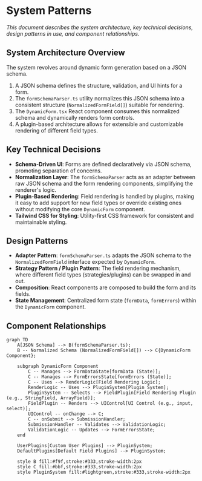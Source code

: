 # System Patterns

*This document describes the system architecture, key technical decisions, design patterns in use, and component relationships.*

## System Architecture Overview
The system revolves around dynamic form generation based on a JSON schema.
1.  A JSON schema defines the structure, validation, and UI hints for a form.
2.  The `formSchemaParser.ts` utility normalizes this JSON schema into a consistent structure (`NormalizedFormField[]`) suitable for rendering.
3.  The `DynamicForm.tsx` React component consumes this normalized schema and dynamically renders form controls.
4.  A plugin-based architecture allows for extensible and customizable rendering of different field types.

## Key Technical Decisions
- **Schema-Driven UI**: Forms are defined declaratively via JSON schema, promoting separation of concerns.
- **Normalization Layer**: The `formSchemaParser` acts as an adapter between raw JSON schema and the form rendering components, simplifying the renderer's logic.
- **Plugin-Based Rendering**: Field rendering is handled by plugins, making it easy to add support for new field types or override existing ones without modifying the core `DynamicForm` component.
- **Tailwind CSS for Styling**: Utility-first CSS framework for consistent and maintainable styling.

## Design Patterns
- **Adapter Pattern**: `formSchemaParser.ts` adapts the JSON schema to the `NormalizedFormField` interface expected by `DynamicForm`.
- **Strategy Pattern / Plugin Pattern**: The field rendering mechanism, where different field types (strategies/plugins) can be swapped in and out.
- **Composition**: React components are composed to build the form and its fields.
- **State Management**: Centralized form state (`formData`, `formErrors`) within the `DynamicForm` component.

## Component Relationships
```mermaid
graph TD
    A[JSON Schema] --> B(formSchemaParser.ts);
    B -- Normalized Schema (NormalizedFormField[]) --> C{DynamicForm Component};

    subgraph DynamicForm Component
        C -- Manages --> FormDataState[formData (State)];
        C -- Manages --> FormErrorsState[formErrors (State)];
        C -- Uses --> RenderLogic[Field Rendering Logic];
        RenderLogic -- Uses --> PluginSystem[Plugin System];
        PluginSystem -- Selects --> FieldPlugin[Field Rendering Plugin (e.g., StringField, ArrayField)];
        FieldPlugin -- Renders --> UIControl[UI Control (e.g., input, select)];
        UIControl -- onChange --> C;
        C -- onSubmit --> SubmissionHandler;
        SubmissionHandler -- Validates --> ValidationLogic;
        ValidationLogic -- Updates --> FormErrorsState;
    end

    UserPlugins[Custom User Plugins] --> PluginSystem;
    DefaultPlugins[Default Field Plugins] --> PluginSystem;

    style B fill:#f9f,stroke:#333,stroke-width:2px
    style C fill:#bbf,stroke:#333,stroke-width:2px
    style PluginSystem fill:#lightgreen,stroke:#333,stroke-width:2px
```
